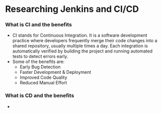 # Researching Jenkins and CI/CD

### What is CI and the benefits
* CI stands for Continuous Integration. It is a software development practice where developers frequently merge their code changes into a shared repository, usually multiple times a day. Each integration is automatically verified by building the project and running automated tests to detect errors early.
* Some of the benefits are:
  * Early Bug Detection
  * Faster Development & Deployment
  * Improved Code Quality
  * Reduced Manual Effort

### What is CD and the benefits
* 